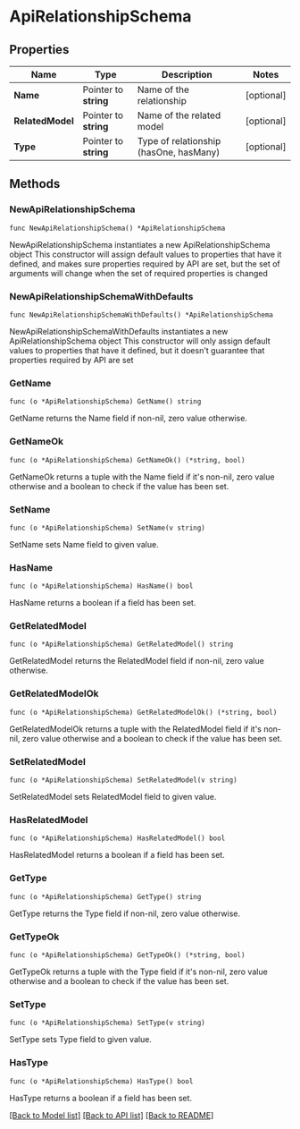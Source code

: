 # ApiRelationshipSchema

## Properties

Name | Type | Description | Notes
------------ | ------------- | ------------- | -------------
**Name** | Pointer to **string** | Name of the relationship | [optional] 
**RelatedModel** | Pointer to **string** | Name of the related model | [optional] 
**Type** | Pointer to **string** | Type of relationship (hasOne, hasMany) | [optional] 

## Methods

### NewApiRelationshipSchema

`func NewApiRelationshipSchema() *ApiRelationshipSchema`

NewApiRelationshipSchema instantiates a new ApiRelationshipSchema object
This constructor will assign default values to properties that have it defined,
and makes sure properties required by API are set, but the set of arguments
will change when the set of required properties is changed

### NewApiRelationshipSchemaWithDefaults

`func NewApiRelationshipSchemaWithDefaults() *ApiRelationshipSchema`

NewApiRelationshipSchemaWithDefaults instantiates a new ApiRelationshipSchema object
This constructor will only assign default values to properties that have it defined,
but it doesn't guarantee that properties required by API are set

### GetName

`func (o *ApiRelationshipSchema) GetName() string`

GetName returns the Name field if non-nil, zero value otherwise.

### GetNameOk

`func (o *ApiRelationshipSchema) GetNameOk() (*string, bool)`

GetNameOk returns a tuple with the Name field if it's non-nil, zero value otherwise
and a boolean to check if the value has been set.

### SetName

`func (o *ApiRelationshipSchema) SetName(v string)`

SetName sets Name field to given value.

### HasName

`func (o *ApiRelationshipSchema) HasName() bool`

HasName returns a boolean if a field has been set.

### GetRelatedModel

`func (o *ApiRelationshipSchema) GetRelatedModel() string`

GetRelatedModel returns the RelatedModel field if non-nil, zero value otherwise.

### GetRelatedModelOk

`func (o *ApiRelationshipSchema) GetRelatedModelOk() (*string, bool)`

GetRelatedModelOk returns a tuple with the RelatedModel field if it's non-nil, zero value otherwise
and a boolean to check if the value has been set.

### SetRelatedModel

`func (o *ApiRelationshipSchema) SetRelatedModel(v string)`

SetRelatedModel sets RelatedModel field to given value.

### HasRelatedModel

`func (o *ApiRelationshipSchema) HasRelatedModel() bool`

HasRelatedModel returns a boolean if a field has been set.

### GetType

`func (o *ApiRelationshipSchema) GetType() string`

GetType returns the Type field if non-nil, zero value otherwise.

### GetTypeOk

`func (o *ApiRelationshipSchema) GetTypeOk() (*string, bool)`

GetTypeOk returns a tuple with the Type field if it's non-nil, zero value otherwise
and a boolean to check if the value has been set.

### SetType

`func (o *ApiRelationshipSchema) SetType(v string)`

SetType sets Type field to given value.

### HasType

`func (o *ApiRelationshipSchema) HasType() bool`

HasType returns a boolean if a field has been set.


[[Back to Model list]](../README.md#documentation-for-models) [[Back to API list]](../README.md#documentation-for-api-endpoints) [[Back to README]](../README.md)


